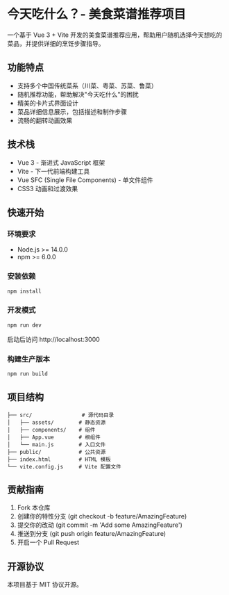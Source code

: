 # 今天吃什么？- 美食菜谱推荐项目

一个基于 Vue 3 + Vite 开发的美食菜谱推荐应用，帮助用户随机选择今天想吃的菜品，并提供详细的烹饪步骤指导。

## 功能特点

- 支持多个中国传统菜系（川菜、粤菜、苏菜、鲁菜）
- 随机推荐功能，帮助解决"今天吃什么"的困扰
- 精美的卡片式界面设计
- 菜品详细信息展示，包括描述和制作步骤
- 流畅的翻转动画效果

## 技术栈

- Vue 3 - 渐进式 JavaScript 框架
- Vite - 下一代前端构建工具
- Vue SFC (Single File Components) - 单文件组件
- CSS3 动画和过渡效果

## 快速开始

### 环境要求

- Node.js >= 14.0.0
- npm >= 6.0.0

### 安装依赖

```bash
npm install
```

### 开发模式

```bash
npm run dev
```

启动后访问 http://localhost:3000

### 构建生产版本

```bash
npm run build
```

## 项目结构

```
├── src/                # 源代码目录
│   ├── assets/        # 静态资源
│   ├── components/    # 组件
│   ├── App.vue        # 根组件
│   └── main.js        # 入口文件
├── public/            # 公共资源
├── index.html         # HTML 模板
└── vite.config.js     # Vite 配置文件
```

## 贡献指南

1. Fork 本仓库
2. 创建你的特性分支 (git checkout -b feature/AmazingFeature)
3. 提交你的改动 (git commit -m 'Add some AmazingFeature')
4. 推送到分支 (git push origin feature/AmazingFeature)
5. 开启一个 Pull Request

## 开源协议

本项目基于 MIT 协议开源。
